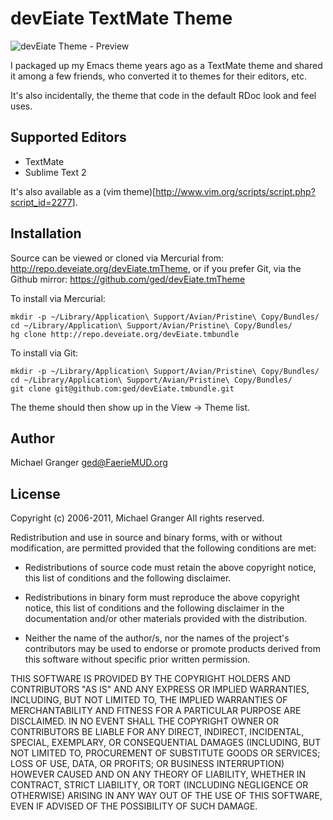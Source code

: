 # devEiate TextMate Theme

<img src="http://deveiate.org/images/deveiate-theme.png" alt="devEiate Theme - Preview" />

I packaged up my Emacs theme years ago as a TextMate theme and shared it among a few friends, who converted it to themes for their editors, etc.

It's also incidentally, the theme that code in the default RDoc look and feel uses.


## Supported Editors

* TextMate
* Sublime Text 2

It's also available as a (vim theme)[http://www.vim.org/scripts/script.php?script_id=2277].


## Installation

Source can be viewed or cloned via Mercurial from: http://repo.deveiate.org/devEiate.tmTheme, or if you prefer Git, via the Github mirror: https://github.com/ged/devEiate.tmTheme

To install via Mercurial:

	mkdir -p ~/Library/Application\ Support/Avian/Pristine\ Copy/Bundles/
	cd ~/Library/Application\ Support/Avian/Pristine\ Copy/Bundles/
	hg clone http://repo.deveiate.org/devEiate.tmbundle

To install via Git:

	mkdir -p ~/Library/Application\ Support/Avian/Pristine\ Copy/Bundles/
	cd ~/Library/Application\ Support/Avian/Pristine\ Copy/Bundles/
	git clone git@github.com:ged/devEiate.tmbundle.git

The theme should then show up in the View → Theme list.


## Author

Michael Granger <ged@FaerieMUD.org>


## License

Copyright (c) 2006-2011, Michael Granger
All rights reserved.

Redistribution and use in source and binary forms, with or without modification, are permitted provided that the following conditions are met:

* Redistributions of source code must retain the above copyright notice, this list of conditions and the following disclaimer.

* Redistributions in binary form must reproduce the above copyright notice, this list of conditions and the following disclaimer in the documentation and/or other materials provided with the distribution.

* Neither the name of the author/s, nor the names of the project's contributors may be used to endorse or promote products derived from this software without specific prior written permission.

THIS SOFTWARE IS PROVIDED BY THE COPYRIGHT HOLDERS AND CONTRIBUTORS "AS IS" AND ANY EXPRESS OR IMPLIED WARRANTIES, INCLUDING, BUT NOT LIMITED TO, THE IMPLIED WARRANTIES OF MERCHANTABILITY AND FITNESS FOR A PARTICULAR PURPOSE ARE DISCLAIMED. IN NO EVENT SHALL THE COPYRIGHT OWNER OR CONTRIBUTORS BE LIABLE FOR ANY DIRECT, INDIRECT, INCIDENTAL, SPECIAL, EXEMPLARY, OR CONSEQUENTIAL DAMAGES (INCLUDING, BUT NOT LIMITED TO, PROCUREMENT OF SUBSTITUTE GOODS OR SERVICES; LOSS OF USE, DATA, OR PROFITS; OR BUSINESS INTERRUPTION) HOWEVER CAUSED AND ON ANY THEORY OF LIABILITY, WHETHER IN CONTRACT, STRICT LIABILITY, OR TORT (INCLUDING NEGLIGENCE OR OTHERWISE) ARISING IN ANY WAY OUT OF THE USE OF THIS SOFTWARE, EVEN IF ADVISED OF THE POSSIBILITY OF SUCH DAMAGE. 
